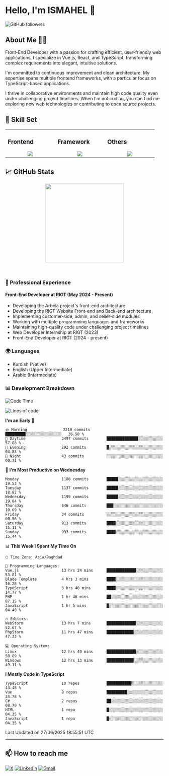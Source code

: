 # Hello, I'm ISMAHEL 👋 
![GitHub followers](https://img.shields.io/github/followers/ismahelZero) 

## About Me 👨‍💻
Front-End Developer with a passion for crafting efficient, user-friendly web applications. I specialize in Vue.js, React, and TypeScript, transforming complex requirements into elegant, intuitive solutions.

I'm committed to continuous improvement and clean architecture. My expertise spans multiple frontend frameworks, with a particular focus on TypeScript-based applications.

I thrive in collaborative environments and maintain high code quality even under challenging project timelines. When I'm not coding, you can find me exploring new web technologies or contributing to open source projects.

## 💼 Skill Set

<table><tr><td valign="top" width="25%">

### Frontend  
<a href="https://github.com/ismahelZero">
<div align="center">  
       <img src="https://skillicons.dev/icons?i=html,css,bootstrap,tailwind,js,ts&perline=4" /> 
</div>
</a>
 </td><td valign="top" width="25%">
        
### Framework
<a href="https://github.com/ismahelZero">
<div align="center">
       <img src="https://skillicons.dev/icons?i=vuejs,nuxtjs,react&perline=4" /> 
</div>
</a>

</td><td valign="top" width="25%">
  
### Others
<a href="https://github.com/ismahelZero">
<div align="center">
       <img src="https://skillicons.dev/icons?i=git,github,npm,figma,vscode,webstorm,discord,vscodeqt&perline=4" /> 
</div>
</a>
</td>
</tr></table>


## 📈 GitHub Stats
<!-- Activity Graph -->
<p align="center">
  <a href="https://github.com/ismahelZero">
    <img height=250 src="https://github-readme-activity-graph.vercel.app/graph?username=ismahelZero&bg_color=282c34&color=FDFD96&line=FDFD96&point=FFFFFF&area_color=79FE96&border_radius=24.5&title_color=FDFD96&border_radius=20px"/>
  </a> 
</p>

<br>

### 💼 Professional Experience
#### Front-End Developer at RIGT (May 2024 - Present)
- Developing the Arbela project's front-end architecture
- Developing the RIGT Website Front-end and Back-end architecture
- Implementing customer-side, admin, and seller-side modules
- Working with multiple programming languages and frameworks
- Maintaining high-quality code under challenging project timelines
- Web Developer Internship at RIGT (2023)
- Front-End Developer at RIGT (2024 - present)

### 🌍 Languages
- Kurdish (Native)
- English (Upper Intermediate)
- Arabic (Intermediate)

### 📊 Development Breakdown
<!--START_SECTION:waka-->
![Code Time](http://img.shields.io/badge/Code%20Time-1%2C167%20hrs%2047%20mins-blue)

![Lines of code](https://img.shields.io/badge/From%20Hello%20World%20I%27ve%20Written-5.6%20million%20lines%20of%20code-blue)

**I'm an Early 🐤** 

```text
🌞 Morning                2210 commits        █████████░░░░░░░░░░░░░░░░   36.58 % 
🌆 Daytime                3497 commits        ██████████████░░░░░░░░░░░   57.88 % 
🌃 Evening                292 commits         █░░░░░░░░░░░░░░░░░░░░░░░░   04.83 % 
🌙 Night                  43 commits          ░░░░░░░░░░░░░░░░░░░░░░░░░   00.71 % 
```
📅 **I'm Most Productive on Wednesday** 

```text
Monday                   1180 commits        █████░░░░░░░░░░░░░░░░░░░░   19.53 % 
Tuesday                  1137 commits        █████░░░░░░░░░░░░░░░░░░░░   18.82 % 
Wednesday                1199 commits        █████░░░░░░░░░░░░░░░░░░░░   19.84 % 
Thursday                 646 commits         ███░░░░░░░░░░░░░░░░░░░░░░   10.69 % 
Friday                   34 commits          ░░░░░░░░░░░░░░░░░░░░░░░░░   00.56 % 
Saturday                 913 commits         ████░░░░░░░░░░░░░░░░░░░░░   15.11 % 
Sunday                   933 commits         ████░░░░░░░░░░░░░░░░░░░░░   15.44 % 
```


📊 **This Week I Spent My Time On** 

```text
🕑︎ Time Zone: Asia/Baghdad

💬 Programming Languages: 
Vue.js                   13 hrs 24 mins      █████████████░░░░░░░░░░░░   53.81 % 
Blade Template           4 hrs 3 mins        ████░░░░░░░░░░░░░░░░░░░░░   16.28 % 
TypeScript               3 hrs 40 mins       ████░░░░░░░░░░░░░░░░░░░░░   14.77 % 
PHP                      1 hr 46 mins        ██░░░░░░░░░░░░░░░░░░░░░░░   07.15 % 
JavaScript               1 hr 5 mins         █░░░░░░░░░░░░░░░░░░░░░░░░   04.40 % 

🔥 Editors: 
WebStorm                 13 hrs 7 mins       █████████████░░░░░░░░░░░░   52.67 % 
PhpStorm                 11 hrs 47 mins      ████████████░░░░░░░░░░░░░   47.33 % 

💻 Operating System: 
Linux                    12 hrs 40 mins      █████████████░░░░░░░░░░░░   50.89 % 
Windows                  12 hrs 13 mins      ████████████░░░░░░░░░░░░░   49.11 % 
```

**I Mostly Code in TypeScript** 

```text
TypeScript               10 repos            ███████████░░░░░░░░░░░░░░   43.48 % 
Vue                      8 repos             █████████░░░░░░░░░░░░░░░░   34.78 % 
C#                       2 repos             ██░░░░░░░░░░░░░░░░░░░░░░░   08.70 % 
HTML                     1 repo              █░░░░░░░░░░░░░░░░░░░░░░░░   04.35 % 
JavaScript               1 repo              █░░░░░░░░░░░░░░░░░░░░░░░░   04.35 % 
```




 Last Updated on 27/06/2025 18:55:51 UTC
<!--END_SECTION:waka-->

---
## 📫 How to reach me
[![X](https://img.shields.io/badge/X-informational?style=for-the-badge&logo=X&logoColor=white)](https://www.twitter.com/ismahel_zero/)
[![LinkedIn](https://img.shields.io/badge/LinkedIn-0077B5?style=for-the-badge&logo=linkedin&logoColor=white)](https://linkedin.com/in/ismahel-zero-1053b4228)
[![Gmail](https://img.shields.io/badge/Gmail-informational?style=for-the-badge&color=EA4335&logo=gmail&logoColor=white)](mailto:ismahel.zero94@gmail.com?subject=Hey!)
